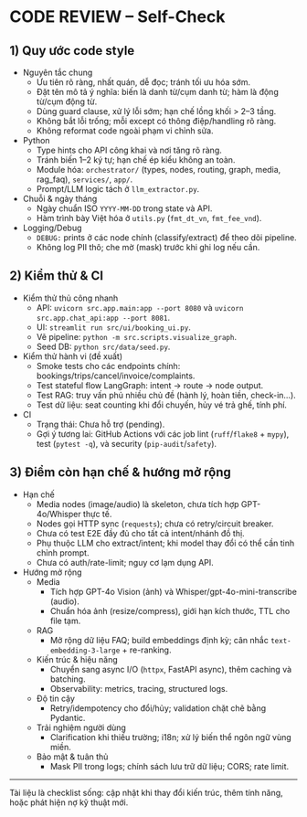 # CODE REVIEW – Self-Check

## 1) Quy ước code style
- Nguyên tắc chung
  - Ưu tiên rõ ràng, nhất quán, dễ đọc; tránh tối ưu hóa sớm.
  - Đặt tên mô tả ý nghĩa: biến là danh từ/cụm danh từ; hàm là động từ/cụm động từ.
  - Dùng guard clause, xử lý lỗi sớm; hạn chế lồng khối > 2–3 tầng.
  - Không bắt lỗi trống; mỗi except có thông điệp/handling rõ ràng.
  - Không reformat code ngoài phạm vi chỉnh sửa.
- Python
  - Type hints cho API công khai và nơi tăng rõ ràng.
  - Tránh biến 1–2 ký tự; hạn chế ép kiểu không an toàn.
  - Module hóa: `orchestrator/` (types, nodes, routing, graph, media, rag_faq), `services/`, `app/`.
  - Prompt/LLM logic tách ở `llm_extractor.py`.
- Chuỗi & ngày tháng
  - Ngày chuẩn ISO `YYYY-MM-DD` trong state và API.
  - Hàm trình bày Việt hóa ở `utils.py` (`fmt_dt_vn`, `fmt_fee_vnd`).
- Logging/Debug
  - `DEBUG:` prints ở các node chính (classify/extract) để theo dõi pipeline.
  - Không log PII thô; che mờ (mask) trước khi ghi log nếu cần.

## 2) Kiểm thử & CI
- Kiểm thử thủ công nhanh
  - API: `uvicorn src.app.main:app --port 8080` và `uvicorn src.app.chat_api:app --port 8081`.
  - UI: `streamlit run src/ui/booking_ui.py`.
  - Vẽ pipeline: `python -m src.scripts.visualize_graph`.
  - Seed DB: `python src/data/seed.py`.
- Kiểm thử hành vi (đề xuất)
  - Smoke tests cho các endpoints chính: bookings/trips/cancel/invoice/complaints.
  - Test stateful flow LangGraph: intent → route → node output.
  - Test RAG: truy vấn phủ nhiều chủ đề (hành lý, hoàn tiền, check-in…).
  - Test dữ liệu: seat counting khi đổi chuyến, hủy vé trả ghế, tính phí.
- CI
  - Trạng thái: Chưa hỗ trợ (pending).
  - Gợi ý tương lai: GitHub Actions với các job lint (`ruff`/`flake8` + `mypy`), test (`pytest -q`), và security (`pip-audit`/`safety`).

## 3) Điểm còn hạn chế & hướng mở rộng
- Hạn chế
  - Media nodes (image/audio) là skeleton, chưa tích hợp GPT-4o/Whisper thực tế.
  - Nodes gọi HTTP sync (`requests`); chưa có retry/circuit breaker.
  - Chưa có test E2E đầy đủ cho tất cả intent/nhánh đồ thị.
  - Phụ thuộc LLM cho extract/intent; khi model thay đổi có thể cần tinh chỉnh prompt.
  - Chưa có auth/rate-limit; nguy cơ lạm dụng API.
- Hướng mở rộng
  - Media
    - Tích hợp GPT-4o Vision (ảnh) và Whisper/gpt-4o-mini-transcribe (audio).
    - Chuẩn hóa ảnh (resize/compress), giới hạn kích thước, TTL cho file tạm.
  - RAG
    - Mở rộng dữ liệu FAQ; build embeddings định kỳ; cân nhắc `text-embedding-3-large` + re-ranking.
  - Kiến trúc & hiệu năng
    - Chuyển sang async I/O (`httpx`, FastAPI async), thêm caching và batching.
    - Observability: metrics, tracing, structured logs.
  - Độ tin cậy
    - Retry/idempotency cho đổi/hủy; validation chặt chẽ bằng Pydantic.
  - Trải nghiệm người dùng
    - Clarification khi thiếu trường; i18n; xử lý biến thể ngôn ngữ vùng miền.
  - Bảo mật & tuân thủ
    - Mask PII trong logs; chính sách lưu trữ dữ liệu; CORS; rate limit.

---
Tài liệu là checklist sống: cập nhật khi thay đổi kiến trúc, thêm tính năng, hoặc phát hiện nợ kỹ thuật mới.
